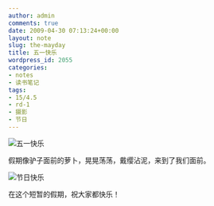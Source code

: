 ```yaml
---
author: admin
comments: true
date: 2009-04-30 07:13:24+00:00
layout: note
slug: the-mayday
title: 五一快乐
wordpress_id: 2055
categories:
- notes
- 读书笔记
tags:
- 15/4.5
- rd-1
- 摄影
- 节日
---
```


![五一快乐](http://farm4.static.flickr.com/3319/3488276920_c87e0e684d.jpg?v=0)

假期像驴子面前的萝卜，晃晃荡荡，戴缨沾泥，来到了我们面前。

![节日快乐](http://farm4.static.flickr.com/3323/3488337248_3820026198.jpg?v=0)

在这个短暂的假期，祝大家都快乐！
